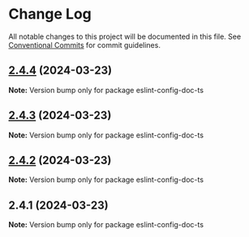 # Change Log

All notable changes to this project will be documented in this file.
See [Conventional Commits](https://conventionalcommits.org) for commit guidelines.

## [2.4.4](https://github.com/xpchbill/bill-docz/compare/v2.4.3...v2.4.4) (2024-03-23)

**Note:** Version bump only for package eslint-config-doc-ts

## [2.4.3](https://github.com/xpchbill/bill-docz/compare/v2.4.2...v2.4.3) (2024-03-23)

**Note:** Version bump only for package eslint-config-doc-ts

## [2.4.2](https://github.com/xpchbill/bill-docz/compare/v2.4.1...v2.4.2) (2024-03-23)

**Note:** Version bump only for package eslint-config-doc-ts

## 2.4.1 (2024-03-23)

**Note:** Version bump only for package eslint-config-doc-ts
